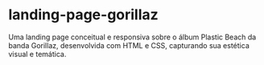 # landing-page-gorillaz
Uma landing page conceitual e responsiva sobre o álbum Plastic Beach da banda Gorillaz, desenvolvida com HTML e CSS, capturando sua estética visual e temática.
